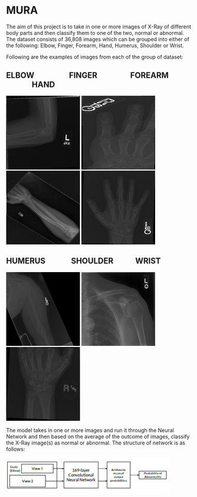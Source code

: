 # MURA

The aim of this project is to take in one or more images of X-Ray of different body parts and then classify them to one of the two, normal or abnormal.
The dataset consists of 36,808 images which can be grouped into either of the following: Elbow, Finger, Forearm, Hand, Humerus, Shoulder or Wrist.

Following are the examples of images from each of the group of dataset:

## ELBOW  &nbsp;&nbsp;&nbsp;&nbsp;&nbsp;&nbsp;&nbsp;&nbsp;&nbsp;&nbsp;&nbsp;&nbsp;&nbsp;&nbsp;&nbsp;&nbsp;&nbsp;  FINGER  &nbsp;&nbsp;&nbsp;&nbsp;&nbsp;&nbsp;&nbsp;&nbsp;&nbsp;&nbsp;&nbsp;&nbsp;&nbsp;&nbsp;&nbsp;&nbsp;  FOREARM  &nbsp;&nbsp;&nbsp;&nbsp;&nbsp;&nbsp;&nbsp;&nbsp;&nbsp;&nbsp;&nbsp;&nbsp;&nbsp;  HAND
<p align = "left">
<img width="200" height="200" src="Dataset_Examples/ELBOW.png">
<img width="200" height="200" src="Dataset_Examples/FINGER.png">
<img width="200" height="200" src="Dataset_Examples/FOREARM.png">
<img width="200" height="200" src="Dataset_Examples/HAND.png">
</p>

## HUMERUS  &nbsp;&nbsp;&nbsp;&nbsp;&nbsp;&nbsp;&nbsp;&nbsp;&nbsp;&nbsp;&nbsp;&nbsp;  SHOULDER  &nbsp;&nbsp;&nbsp;&nbsp;&nbsp;&nbsp;&nbsp;&nbsp;&nbsp;&nbsp; WRIST
<p align = "left">
<img width="200" height="200" src="Dataset_Examples/HUMERUS.png">
<img width="200" height="200" src="Dataset_Examples/SHOULDER.png">
<img width="200" height="200" src="Dataset_Examples/WRIST.png">
</p>


The model takes in one or more images and run it through the Neural Network and then based on the average of the outcome of images, classify the X-Ray image(s) as normal or abnormal.
The structure of network is as follows:

<p align = "centre">
<img src="Dataset_Examples/Network_Model.png">
</p>
